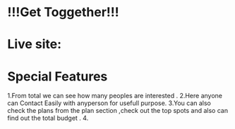 # !!!Get Toggether!!!

# Live site:



# Special Features
1.From total we can see how many peoples are interested .
2.Here anyone can Contact Easily with anyperson for usefull purpose.
3.You can also check the plans from the plan section ,check out the top spots and also can find out the total budget .
4.


